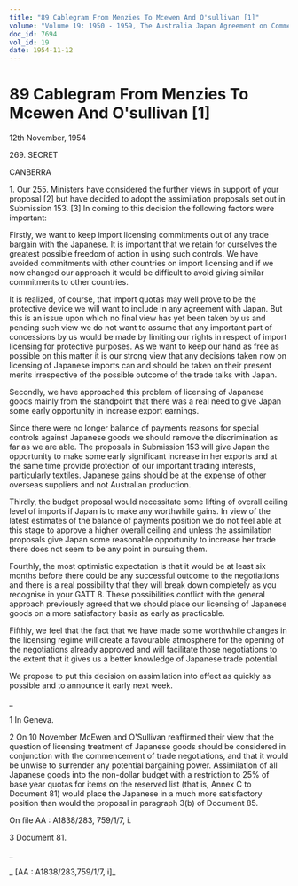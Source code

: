 ```yaml
---
title: "89 Cablegram From Menzies To Mcewen And O'sullivan [1]"
volume: "Volume 19: 1950 - 1959, The Australia Japan Agreement on Commerce"
doc_id: 7694
vol_id: 19
date: 1954-11-12
---
```


# 89 Cablegram From Menzies To Mcewen And O'sullivan [1]

12th November, 1954

269\. SECRET

CANBERRA

1\. Our 255. Ministers have considered the further views in support of your proposal [2] but have decided to adopt the assimilation proposals set out in Submission 153. [3] In coming to this decision the following factors were important:

Firstly, we want to keep import licensing commitments out of any trade bargain with the Japanese. It is important that we retain for ourselves the greatest possible freedom of action in using such controls. We have avoided commitments with other countries on import licensing and if we now changed our approach it would be difficult to avoid giving similar commitments to other countries.

It is realized, of course, that import quotas may well prove to be the protective device we will want to include in any agreement with Japan. But this is an issue upon which no final view has yet been taken by us and pending such view we do not want to assume that any important part of concessions by us would be made by limiting our rights in respect of import licensing for protective purposes. As we want to keep our hand as free as possible on this matter it is our strong view that any decisions taken now on licensing of Japanese imports can and should be taken on their present merits irrespective of the possible outcome of the trade talks with Japan.

Secondly, we have approached this problem of licensing of Japanese goods mainly from the standpoint that there was a real need to give Japan some early opportunity in increase export earnings.

Since there were no longer balance of payments reasons for special controls against Japanese goods we should remove the discrimination as far as we are able. The proposals in Submission 153 will give Japan the opportunity to make some early significant increase in her exports and at the same time provide protection of our important trading interests, particularly textiles. Japanese gains should be at the expense of other overseas suppliers and not Australian production.

Thirdly, the budget proposal would necessitate some lifting of overall ceiling level of imports if Japan is to make any worthwhile gains. In view of the latest estimates of the balance of payments position we do not feel able at this stage to approve a higher overall ceiling and unless the assimilation proposals give Japan some reasonable opportunity to increase her trade there does not seem to be any point in pursuing them.

Fourthly, the most optimistic expectation is that it would be at least six months before there could be any successful outcome to the negotiations and there is a real possibility that they will break down completely as you recognise in your GATT 8. These possibilities conflict with the general approach previously agreed that we should place our licensing of Japanese goods on a more satisfactory basis as early as practicable.

Fifthly, we feel that the fact that we have made some worthwhile changes in the licensing regime will create a favourable atmosphere for the opening of the negotiations already approved and will facilitate those negotiations to the extent that it gives us a better knowledge of Japanese trade potential.

We propose to put this decision on assimilation into effect as quickly as possible and to announce it early next week.

_

1 In Geneva.

2 On 10 November McEwen and O'Sullivan reaffirmed their view that the question of licensing treatment of Japanese goods should be considered in conjunction with the commencement of trade negotiations, and that it would be unwise to surrender any potential bargaining power. Assimilation of all Japanese goods into the non-dollar budget with a restriction to 25% of base year quotas for items on the reserved list (that is, Annex C to Document 81) would place the Japanese in a much more satisfactory position than would the proposal in paragraph 3(b) of Document 85.

On file AA : A1838/283, 759/1/7, i.

3 Document 81.

_

_ [AA : A1838/283,759/1/7, i]_
